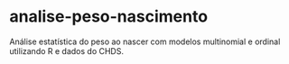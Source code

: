 # analise-peso-nascimento
Análise estatística do peso ao nascer com modelos multinomial e ordinal utilizando R e dados do CHDS.
